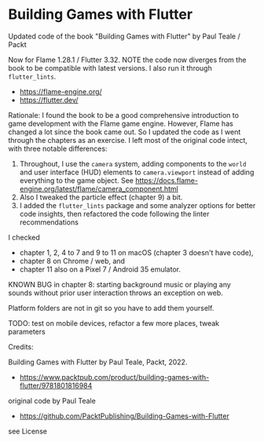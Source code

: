 # Building Games with Flutter

Updated code of the book "Building Games with Flutter" by Paul Teale / Packt

Now for Flame 1.28.1 / Flutter 3.32. NOTE the code now diverges from the book to be compatible with latest versions. I also run it through `flutter_lints`.

- https://flame-engine.org/
- https://flutter.dev/

Rationale: I found the book to be a good comprehensive introduction to game development with the Flame game engine. However, Flame has changed a lot since the book came out. So I updated the code as I went through the chapters as an exercise. I left most of the original code intect, with three notable differences: 

1. Throughout, I use the `camera` system, adding components to the `world` and user interface (HUD) elements to `camera.viewport` instead of adding everything to the game object. See https://docs.flame-engine.org/latest/flame/camera_component.html 
2. Also I tweaked the particle effect (chapter 9) a bit. 
3. I added the `flutter_lints` package and some analyzer options for better code insights, then refactored the code following the linter recommendations

I checked  

- chapter 1, 2, 4 to 7 and 9 to 11 on macOS (chapter 3 doesn't have code),
- chapter 8 on Chrome / web, and
- chapter 11 also on a Pixel 7 / Android 35 emulator.

KNOWN BUG in chapter 8: starting background music or playing any sounds without prior user interaction throws an exception on web.

Platform folders are not in git so you have to add them yourself.

TODO: test on mobile devices, refactor a few more places, tweak parameters

Credits: 

Building Games with Flutter by Paul Teale, Packt, 2022.
- https://www.packtpub.com/product/building-games-with-flutter/9781801816984

original code by Paul Teale
- https://github.com/PacktPublishing/Building-Games-with-Flutter

see License





